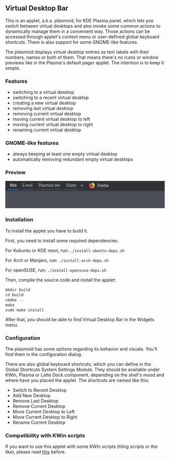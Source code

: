## Virtual Desktop Bar
This is an applet, a.k.a. plasmoid, for KDE Plasma panel, which lets you switch between virtual desktops and also invoke some common actions to dynamically manage them in a convenient way. Those actions can be accessed through applet's context menu or user-defined global keyboard shortcuts. There is also support for some GNOME-like features.

The plasmoid displays virtual desktop entries as text labels with their numbers, names or both of them. That means there's no icons or window previews like in the Plasma's default pager applet. The intention is to keep it simple.

### Features
* switching to a virtual desktop
* switching to a recent virtual desktop
* creating a new virtual desktop
* removing last virtual desktop
* removing current virtual desktop
* moving current virtual desktop to left
* moving current virtual desktop to right
* renaming current virtual desktop

### GNOME-like features
* always keeping at least one empty virtual desktop
* automatically removing redundant empty virtual desktops 

### Preview
![](preview.gif)

### Installation
To install the applet you have to build it.

First, you need to install some required dependencies.

For Kubuntu or KDE neon, run: `./install-ubuntu-deps.sh`

For Arch or Manjaro, run: `./install-arch-deps.sh`

For openSUSE, run: `./install-opensuse-deps.sh`

Then, compile the source code and install the applet:

```
mkdir build
cd build
cmake ..
make
sudo make install
```

After that, you should be able to find Virtual Desktop Bar in the Widgets menu.

### Configuration
The plasmoid has some options regarding its behavior and visuals. You'll find them in the configuration dialog.

There are also global keyboard shortcuts, which you can define in the Global Shortcuts System Settings Module. They should be available under KWin, Plasma or Latte Dock component, depending on the shell's mood and where have you placed the applet. The shortcuts are named like this:
* Switch to Recent Desktop
* Add New Desktop
* Remove Last Desktop
* Remove Current Desktop
* Move Current Desktop to Left
* Move Current Desktop to Right
* Rename Current Desktop

### Compatibility with KWin scripts
If you want to use this applet with some KWin scripts (tiling scripts or the like), please read [this](KWIN.md) before.
